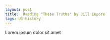```yaml
---
layout: post
title:  Reading "These Truths" by Jill Lepore
tags: US-history
---
```


Lorem ipsum dolor sit amet
